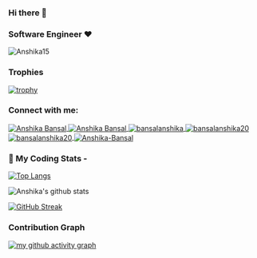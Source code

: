 
### Hi there 👋

### Software Engineer ❤
<p align="left"> <img src="https://komarev.com/ghpvc/?username=Anshika15&label=Profile%20views&color=0e75b6&style=flat" alt="Anshika15" /> </p>

### Trophies
[![trophy](https://github-profile-trophy.vercel.app/?username=Anshika15&theme=radical&title=Stars,Followers,Commit,Repositories)](https://github.com/ryo-ma/github-profile-trophy)

<h3 align="left">Connect with me:</h3>
<p align="left">
<a href="https://www.linkedin.com/in/anshika-bansal-65719a1b5/" target="blank"><img align="center" src="https://img.shields.io/badge/LinkedIn-0077B5?style=for-the-badge&logo=linkedin&logoColor=white" alt="Anshika Bansal" /> </a>
 <a href="mailTo:bansalanshika20@gmail.com" target="blank"><img align="center" src="https://img.shields.io/badge/Gmail-D14836?style=for-the-badge&logo=gmail&logoColor=white" alt="Anshika Bansal" /> </a>
<a href="https://leetcode.com/bansalanshika/" target="blank"><img align="center" src="https://img.shields.io/badge/leetcode-ffa500?style=for-the-badge&logo=leetcode&logoColor=black" alt="bansalanshika"/> </a>
 <a href="https://www.hackerrank.com/bansalanshika20" target="blank"><img align="center" src="https://img.shields.io/badge/hackerrank-008000?style=for-the-badge&logo=hackerrank&logoColor=black" alt="bansalanshika20" /> </a>
<a href="https://auth.geeksforgeeks.org/user/bansalanshika20/practice/" target="blank"><img align="center" src="https://img.shields.io/badge/Geeksforgeeks-darkgreen?style=for-the-badge&logo=geeksforgeeks&logoColor=white" alt="bansalanshika20" /> </a>
 <a href="https://anshika-bansal-3p34g81we3xkm7sqequ.web.codequotient.com/" target="blank"><img align="center" src="https://img.shields.io/badge/Portfolio-red?style=for-the-badge&logo=Portfolio&logoColor=white%22" alt="Anshika-Bansal" /> </a>
</p>
  

### 🚀 My Coding Stats -

[![Top Langs](https://github-readme-stats.vercel.app/api/top-langs/?username=Anshika15&layout=compact&hide=jupyter%20notebook&langs_count=8&theme=radical)](https://github.com/Anshika15/github-readme-stats)

![Anshika's github stats](https://github-readme-stats.vercel.app/api?username=Anshika15&show_icons=true&count_private=true&hide=contribs,prs,issues&theme=radical)


[![GitHub Streak](https://github-readme-streak-stats.herokuapp.com/?user=Anshika15&theme=radical)](https://git.io/streak-stats)


### Contribution Graph
[![my github activity graph](https://activity-graph.herokuapp.com/graph?username=Anshika15&theme=redical)](https://github.com/Anshika15/github-readme-activity-graph)




